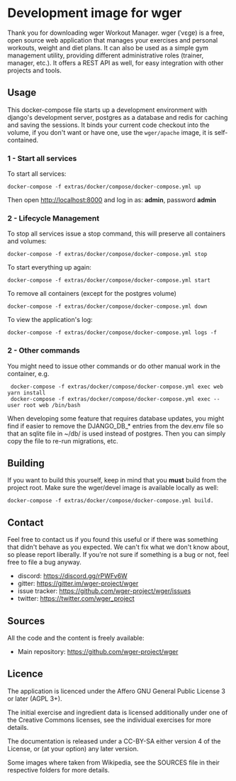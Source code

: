# Development image for wger

Thank you for downloading wger Workout Manager. wger (ˈvɛɡɐ) is a free, open
source web application that manages your exercises and personal workouts, weight
and diet plans. It can also be used as a simple gym management utility, providing
different administrative roles (trainer, manager, etc.). It offers a REST API
as well, for easy integration with other projects and tools.


## Usage

This docker-compose file starts up a development environment with django's
development server, postgres as a database and redis for caching and saving
the sessions. It binds your current code checkout into the volume, if you
don't want or have one, use the `wger/apache` image, it is self-contained.

### 1 - Start all services

To start all services:

    docker-compose -f extras/docker/compose/docker-compose.yml up

Then open <http://localhost:8000> and log in as: **admin**, password **admin**


### 2 - Lifecycle Management

To stop all services issue a stop command, this will preserve all containers
and volumes:

    docker-compose -f extras/docker/compose/docker-compose.yml stop

To start everything up again:

    docker-compose -f extras/docker/compose/docker-compose.yml start

To remove all containers (except for the postgres volume)

    docker-compose -f extras/docker/compose/docker-compose.yml down

To view the application's log:

    docker-compose -f extras/docker/compose/docker-compose.yml logs -f

### 2 - Other commands

You might need to issue other commands or do other manual work in the container,
e.g.

     docker-compose -f extras/docker/compose/docker-compose.yml exec web yarn install
     docker-compose -f extras/docker/compose/docker-compose.yml exec --user root web /bin/bash

When developing some feature that requires database updates, you might find
if easier to remove the DJANGO_DB_* entries from the dev.env file so that
an sqlite file in ~/db/ is used instead of postgres. Then you can simply copy
the file to re-run migrations, etc.

## Building

If you want to build this yourself, keep in mind that you **must** build from the
project root. Make sure the wger/devel image is available locally as well:

    docker-compose -f extras/docker/compose/docker-compose.yml build.


## Contact

Feel free to contact us if you found this useful or if there was something that
didn't behave as you expected. We can't fix what we don't know about, so please
report liberally. If you're not sure if something is a bug or not, feel free to
file a bug anyway.

* discord: <https://discord.gg/rPWFv6W>
* gitter: <https://gitter.im/wger-project/wger>
* issue tracker: <https://github.com/wger-project/wger/issues>
* twitter: <https://twitter.com/wger_project>

## Sources

All the code and the content is freely available:

* Main repository: <https://github.com/wger-project/wger>

## Licence

The application is licenced under the Affero GNU General Public License 3 or
later (AGPL 3+).

The initial exercise and ingredient data is licensed additionally under one of
the Creative Commons licenses, see the individual exercises for more details.

The documentation is released under a CC-BY-SA either version 4 of the License,
or (at your option) any later version.

Some images where taken from Wikipedia, see the SOURCES file in their respective
folders for more details.

